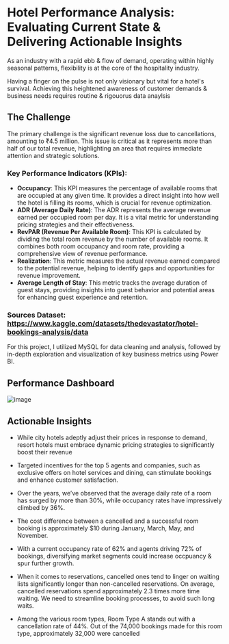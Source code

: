 # Hotel Performance Analysis: Evaluating Current State & Delivering Actionable Insights

As an industry with a rapid ebb & flow of demand, operating within highly seasonal patterns, flexibility is at the core of the hospitality industry.

Having a finger on the pulse is not only visionary but vital for a hotel's survival. Achieving this heightened awareness of customer demands & business needs requires routine & rigouorus data anaylsis

## The Challenge
The primary challenge is the significant revenue loss due to cancellations, amounting to ₹4.5 million. This issue is critical as it represents more than half of our total revenue, highlighting an area that requires immediate attention and strategic solutions.

### Key Performance Indicators (KPIs):
- **Occupancy**: This KPI measures the percentage of available rooms that are occupied at any given time. It provides a direct insight into how well the hotel is filling its rooms, which is crucial for revenue optimization.
- **ADR (Average Daily Rate)**: The ADR represents the average revenue earned per occupied room per day. It is a vital metric for understanding pricing strategies and their effectiveness.
- **RevPAR (Revenue Per Available Room)**: This KPI is calculated by dividing the total room revenue by the number of available rooms. It combines both room occupancy and room rate, providing a comprehensive view of revenue performance.
- **Realization**: This metric measures the actual revenue earned compared to the potential revenue, helping to identify gaps and opportunities for revenue improvement.
- **Average Length of Stay**: This metric tracks the average duration of guest stays, providing insights into guest behavior and potential areas for enhancing guest experience and retention.

### Sources Dataset: https://www.kaggle.com/datasets/thedevastator/hotel-bookings-analysis/data
For this project, I utilized MySQL for data cleaning and analysis, followed by in-depth exploration and visualization of key business metrics using Power BI.

## Performance Dashboard
![image](https://github.com/user-attachments/assets/d2a68c64-8aeb-476c-89e4-304d08ccadac)

## Actionable Insights
-  While city hotels adeptly adjust their prices in response to demand, resort hotels must embrace dynamic pricing strategies to significantly boost their revenue

-  Targeted incentives for the top 5 agents and companies, such as exclusive offers on hotel services and dining, can stimulate bookings and enhance customer satisfaction.
  
-  Over the years, we’ve observed that the average daily rate of a room has surged by more than 30%, while occupancy rates have impressively climbed by 36%.

-  The cost difference between a cancelled and a successful room booking is approximately $10 during January, March, May, and November.

-  With a current occupancy rate of 62% and agents driving 72% of bookings, diversifying market segments could increase occpuancy & spur further growth.
  
- When it comes to reservations, cancelled ones tend to linger on waiting lists significantly longer than non-cancelled reservations. On average, cancelled reservations spend approximately 2.3 times more time waiting. We need to streamline booking processes, to avoid such long waits.
  
- Among the various room types, Room Type A stands out with a cancellation rate of 44%. Out of the 74,000 bookings made for this room type, approximately 32,000 were cancelled
 
